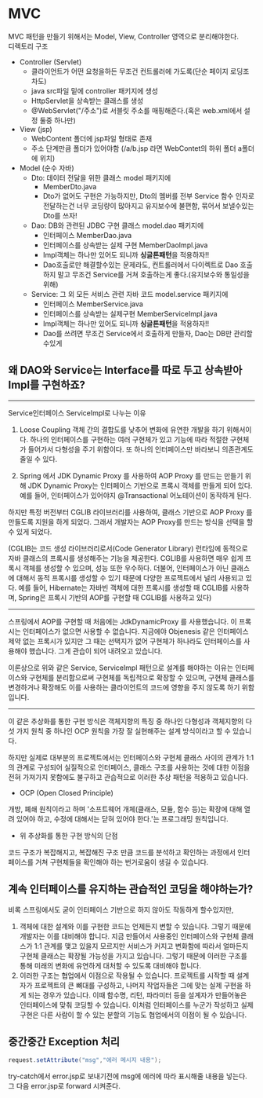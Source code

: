 # MVC

MVC 패턴을 만들기 위해서는 Model, View, Controller 영역으로 분리해야한다.  
디렉토리 구조

- Controller (Servlet)
  - 클라이언트가 어떤 요청을하든 무조건 컨트롤러에 가도록(단순 페이지 로딩조차도)
  - java src파일 밑에 controller 패키지에 생성
  - HttpServlet을 상속받는 클래스를 생성
  - @WebServlet("/주소")로 서블릿 주소를 매핑해준다.(혹은 web.xml에서 설정 둘중 하나만)
- View (jsp)
  - WebContent 폴더에 jsp파일 형태로 존재
  - 주소 단계만큼 폴더가 있어야함 (/a/b.jsp 라면 WebContet의 하위 폴더 a폴더에 위치)
- Model (순수 자바)
  - Dto: 데이터 전달을 위한 클래스 model 패키지에
    - MemberDto.java
    - Dto가 없어도 구현은 가능하지만, Dto의 멤버를 전부 Service 함수 인자로 전달하는건 너무 코딩량이 많아지고 유지보수에 불편함, 묶어서 보낼수있는 Dto를 쓰자!
  - Dao: DB와 관련된 JDBC 구현 클래스 model.dao 패키지에
    - 인터페이스 MemberDao.java
    - 인터페이스를 상속받는 실제 구현 MemberDaoImpl.java
    - Impl객체는 하나만 있어도 되니까 **싱글톤패턴**을 적용하자!!
    - Dao호출로만 해결할수있는 문제라도, 컨트롤러에서 다이렉트로 Dao 호출하지 말고 무조건 Service를 거쳐 호출하는게 좋다.(유지보수와 통일성을 위해)
  - Service: 그 외 모든 서비스 관련 자바 코드 model.service 패키지에
    - 인터페이스 MemberService.java
    - 인터페이스를 상속받는 실제구현 MemberServiceImpl.java
    - Impl객체는 하나만 있어도 되니까 **싱글톤패턴**을 적용하자!!
    - Dao를 쓰려면 무조건 Service에서 호출하게 만들자, Dao는 DB만 관리할수있게

## 왜 DAO와 Service는 Interface를 따로 두고 상속받아 Impl를 구현하죠?

---

Service인터페이스 ServiceImpl로 나누는 이유

1. Loose Coupling 객체 간의 결합도를 낮추어 변화에 유연한 개발을 하기 위해서이다. 하나의 인터페이스를 구현하는 여러 구현체가 있고 기능에 따라 적절한 구현체가 들어가서 다형성을 주기 위함이다. 또 하나의 인터페이스만 바라보니 의존관계도 줄일 수 있다.

2. Spring 에서 JDK Dynamic Proxy 를 사용하여 AOP Proxy 를 만드는 만들기 위해 JDK Dynamic Proxy는 인터페이스 기반으로 프록시 객체를 만들게 되어 있다. 예를 들어, 인터페이스가 있어야지 @Transactional 어노테이션이 동작하게 된다.

하지만 특정 버전부터 CGLIB 라이브러리를 사용하여, 클래스 기반으로 AOP Proxy 를 만들도록 지원을 하게 되었다. 그래서 개발자는 AOP Proxy를 만드는 방식을 선택을 할 수 있게 되었다.

(CGLIB는 코드 생성 라이브러리로서(Code Generator Library) 런타임에 동적으로 자바 클래스의 프록시를 생성해주는 기능을 제공한다. CGLIB를 사용하면 매우 쉽게 프록시 객체를 생성할 수 있으며, 성능 또한 우수하다. 더불어, 인터페이스가 아닌 클래스에 대해서 동적 프록시를 생성할 수 있기 때문에 다양한 프로젝트에서 널리 사용되고 있다. 예를 들어, Hibernate는 자바빈 객체에 대한 프록시를 생성할 때 CGLIB를 사용하며, Spring은 프록시 기반의 AOP를 구현할 때 CGLIB를 사용하고 있다)

---

스프링에서 AOP를 구현할 때 처음에는 JdkDynamicProxy 를 사용했습니다. 이 프록시는 인터페이스가 없으면 사용할 수 없습니다. 지금에야 Objenesis 같은 인터페이스 제약 없는 프록시가 있지만 그 때는 선택지가 없어 구현체가 하나라도 인터페이스를 사용해야 했습니다. 그게 관습이 되어 내려오고 있습니다.

이론상으로 위와 같은 Service, ServiceImpl 패턴으로 설계를 해야하는 이유는 인터페이스와 구현체를 분리함으로써 구현체를 독립적으로 확장할 수 있으며, 구현체 클래스를 변경하거나 확장해도 이를 사용하는 클라이언트의 코드에 영향을 주지 않도록 하기 위함입니다.

---

이 같은 추상화를 통한 구현 방식은 객체지향의 특징 중 하나인 다형성과 객체지향의 다섯 가지 원칙 중 하나인 OCP 원칙을 가장 잘 실현해주는 설계 방식이라고 할 수 있습니다.

하지만 실제로 대부분의 프로젝트에서는 인터페이스와 구현체 클래스 사이의 관계가 1:1의 관계로 구성되어 실질적으로 인터페이스, 클래스 구조를 사용하는 것에 대한 이점을 전혀 가져가지 못함에도 불구하고 관습적으로 이러한 추상 패턴을 적용하고 있습니다.

- OCP (Open Closed Principle)

개방, 폐쇄 원칙이라고 하며 '소프트웨어 개체(클래스, 모듈, 함수 등)는 확장에 대해 열려 있어야 하고, 수정에 대해서는 닫혀 있어야 한다.'는 프로그래밍 원칙입니다.

- 위 추상화를 통한 구현 방식의 단점

코드 구조가 복잡해지고, 복잡해진 구조 만큼 코드를 분석하고 확인하는 과정에서 인터페이스를 거쳐 구현체들을 확인해야 하는 번거로움이 생길 수 있습니다.

## 계속 인터페이스를 유지하는 관습적인 코딩을 해야하는가?

비록 스프링에서도 굳이 인터페이스 기반으로 하지 않아도 작동하게 할수있지만,

1. 객체에 대한 설계와 이를 구현한 코드는 언제든지 변할 수 있습니다. 그렇기 때문에 개발자는 이를 대비해야 합니다.
   지금 만들어서 사용중인 인터페이스와 구현체 클래스가 1:1 관계를 맺고 있을지 모르지만 서비스가 커지고 변화함에 따라서 얼마든지 구현체 클래스는 확장될 가능성을 가지고 있습니다. 그렇기 때문에 이러한 구조를 통해 미래의 변화에 유연하게 대처할 수 있도록 대비해야 합니다.
2. 이러한 구조는 협업에서 이점으로 작용될 수 있습니다.
   프로젝트를 시작할 때 설계자가 프로젝트의 큰 뼈대를 구성하고, 나머지 작업자들은 그에 맞는 실제 구현을 하게 되는 경우가 있습니다. 이때 함수명, 리턴, 파라미터 등을 설계자가 만들어놓은 인터페이스에 맞춰 코딩할 수 있습니다. 이처럼 인터페이스를 누군가 작성하고 실제 구현은 다른 사람이 할 수 있는 분할의 기능도 협업에서의 이점이 될 수 있습니다.

## 중간중간 Exception 처리

```java
request.setAttribute("msg","에러 메시지 내용");

```

try-catch에서 error.jsp로 보내기전에 msg에 에러에 따라 표시해줄 내용을 넣는다.  
그 다음 error.jsp로 forward 시켜준다.
